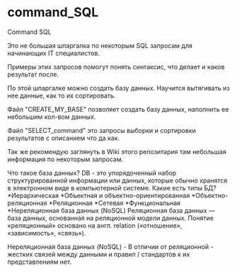 # command_SQL
Command SQL

Это не большая шпаргалка по некоторым SQL запросам для начинающих IT специалистов. 

Примеры этих запросов помогут понять синтаксис, что делает и каков результат после.

По этой шпаргалке можно создать базу данных. Научится вытягивать из нее данные, как то их сортировать.

Файл "CREATE_MY_BASE" позволяет создать базу данных, наполнить ее небольшим кол-вом данных.

Файл "SELECT_command" это запросы выборки и сортировки результатов с описанием что да как.

Так же рекомендую заглянуть в Wiki этого репозитария там небольшая информация по некоторым запросам.

Что такое база данных?
DB - это упорядоченный набор структурированной информации или данных, которые обычно хранятся в электронном виде в компьютерной системе.
Какие есть типы БД?
*Иерархическая
*Объектная и объектно-ориентированная
*Объектно-реляционная
*Реляционная
*Сетевая
*Функциональная
*Нереляционная база данных (NoSQL)
Реляционная база данных — база данных, основанная на реляционной модели данных.
Понятие «реляционный» основано на англ. relation («отношение», «зависимость», «связь»). 

Нереляционная база данных (NoSQL) - В отличии от реляционной - жестких связей между данными и правил / стандартов к их представлениям нет.


